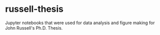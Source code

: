 # russell-thesis
Jupyter notebooks that were used for data analysis and figure making for John Russell's Ph.D. Thesis.

